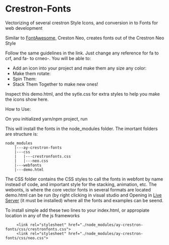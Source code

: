 # Crestron-Fonts
Vectorizing of several crestron Style Icons, and conversion in to Fonts for web development
    <div>
        <p>Similar to <a href="https://www.w3schools.com/icons/fontawesome_icons_intro.asp">FontAwesome,</a> Creston Neo, creates fonts out of the Crestron Neo Style</p>
        Follow the same guidelines in the link.  Just change any reference for fa to crf, and fa- to crneo-. You will be able to:  <br>
        <ul>
            <li>
                Add an icon into your project and make them any size any color:
            </li>
            <li>
                Make them rotate:
            </li>
            <li>Spin Them:</i></li>
            <li>
                Stack Them Together to make new ones!
            </li>
        </ul>
        Inspect this demo.html, and the sytle.css for extra styles to help you make the icons show here.
    </div>
    
How to Use:

On you initialized yarn/npm project, run
    
    
This will install the fonts in the node_modules folder. The imortant folders are structure is:
``` 
node_modules
    |---ay-crestron-fonts
    |---css
    |   |---crestronfonts.css
    |   |---neo.css
    |---webfonts
    |---demo.html
```

The CSS folder contains the CSS styles to call the fonts in webfont by name instead of code, and important style for the stacking, animation, etc.
The webonts, is where the core vector fonts in several formats are located
demo.html can be run (by right clicking in visual studio and Opening in <a href="https://marketplace.visualstudio.com/items?itemName=ritwickdey.LiveServer">Live Server</a> (it must be installed) where all the fonts and examples can be seend.

To install simple add these two lines to your index.html, or appropiate location in any of the js frameworks
```  
     <link rel="stylesheet" href="./node_modules/ay-crestron-fonts/css/crestronfonts.css">
     <link rel="stylesheet" href="./node_modules/ay-crestron-fonts/css/neo.css">
```
